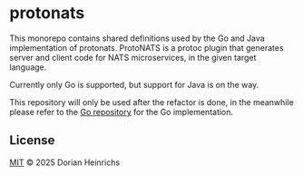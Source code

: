 # protonats

This monorepo contains shared definitions used by the Go and Java implementation of protonats.
ProtoNATS is a protoc plugin that generates server and client code for NATS microservices, in the given target language.

Currently only Go is supported, but support for Java is on the way.

This repository will only be used after the refactor is done, in the meanwhile please refer to the [Go repository](https://github.com/d0x7/protoc-gen-go-nats) for the Go implementation.

## License

[MIT](LICENSE) © 2025 Dorian Heinrichs
